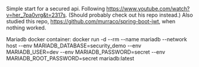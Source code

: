 Simple start for a secured api. Following https://www.youtube.com/watch?v=her_7pa0vrg&t=2317s. (Should probably check out his repo instead.) Also studied this repo, https://github.com/murraco/spring-boot-jwt, when nothing worked.

Mariadb docker container:
docker run -d --rm --name mariadb --network host --env MARIADB_DATABASE=security_demo --env MARIADB_USER=dev --env MARIADB_PASSWORD=secret --env MARIADB_ROOT_PASSWORD=secret mariadb:latest
